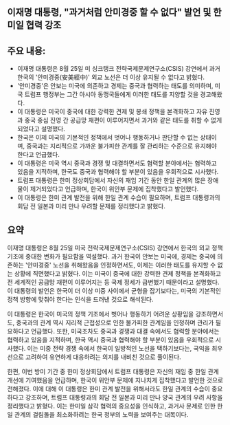 ## 이재명 대통령, "과거처럼 안미경중 할 수 없다" 발언 및 한미일 협력 강조

## 주요 내용:
*   이재명 대통령은 8월 25일 미 싱크탱크 전략국제문제연구소(CSIS) 강연에서 과거 한국의 '안미경중(安美經中)' 외교 노선은 더 이상 유지될 수 없다고 밝혔다.
*   '안미경중'은 안보는 미국에 의존하고 경제는 중국과 협력하는 태도를 의미하며, 미국 트럼프 행정부는 그간 아시아 동맹국들에게 이러한 태도를 지양할 것을 경고해왔다.
*   이 대통령은 미국이 중국에 대한 강력한 견제 및 봉쇄 정책을 본격화하고 자유 진영과 중국 중심 진영 간 공급망 재편이 이루어지면서 과거와 같은 태도를 취할 수 없게 되었다고 설명했다.
*   한국은 이제 미국의 기본적인 정책에서 벗어나 행동하거나 판단할 수 없는 상태이며, 중국과는 지리적으로 가까운 불가피한 관계를 잘 관리하는 수준으로 유지해야 한다고 언급했다.
*   이 대통령은 미국 역시 중국과 경쟁 및 대결하면서도 협력할 분야에서는 협력하고 있음을 지적하며, 한국도 중국과 협력해야 할 부분이 있음을 우회적으로 시사했다.
*   트럼프 대통령은 한미 정상회담에서 자신의 재임 기간 동안 한일 관계의 많은 장애물이 제거되었다고 언급하며, 한국이 위안부 문제에 집착했다고 발언했다.
*   이 대통령은 한미 관계 발전을 위해 한일 관계 수습이 필요하며, 트럼프 대통령과의 회담 전 일본과 미리 만나 우려할 문제를 정리했다고 밝혔다.

## 요약
이재명 대통령은 8월 25일 미국 전략국제문제연구소(CSIS) 강연에서 한국의 외교 정책 기조에 중대한 변화가 필요함을 역설했다. 과거 한국이 안보는 미국에, 경제는 중국에 의존하는 '안미경중' 노선을 취해왔음을 인정하면서도, 이제는 이러한 태도를 유지할 수 없는 상황에 직면했다고 밝혔다. 이는 미국이 중국에 대한 강력한 견제 정책을 본격화하고 전 세계적인 공급망 재편이 이루어지는 등 국제 정세가 급변했기 때문이라고 설명했다. 이 대통령의 발언은 한국이 더 이상 미중 사이에서 균형을 잡기보다는, 미국의 기본적인 정책 방향에 맞춰야 한다는 인식을 드러낸 것으로 해석된다.

이 대통령은 한국이 미국의 정책 기조에서 벗어나 행동하기 어려운 상황임을 강조하면서도, 중국과의 관계 역시 지리적 근접성으로 인한 불가피한 관계임을 인정하며 관리가 필요하다고 언급했다. 또한, 미국조차도 중국과 경쟁과 대결 속에서도 협력할 분야에서는 협력하고 있음을 지적하며, 한국 역시 중국과 협력해야 할 부분이 있음을 우회적으로 시사했다. 이는 미중 전략 경쟁 속에서 한국이 일방적인 노선을 택하기보다는, 국익을 최우선으로 고려하여 유연하게 대응하려는 의지를 내비친 것으로 풀이된다.

한편, 이번 방미 기간 중 한미 정상회담에서 트럼프 대통령은 자신의 재임 중 한일 관계 개선에 기여했음을 언급하며, 한국이 위안부 문제에 지나치게 집착했다고 발언한 것으로 전해졌다. 이에 대해 이 대통령은 한미 관계 발전을 위해서라도 한일 관계의 수습이 중요하다고 강조하며, 트럼프 대통령과의 회담 전 일본과 미리 만나 양국 관계의 우려 사항을 정리했다고 밝혔다. 이는 한미일 삼각 협력의 중요성을 인식하고, 과거사 문제로 인한 한일 관계의 걸림돌을 최소화하려는 한국 정부의 노력을 보여주는 대목이다.